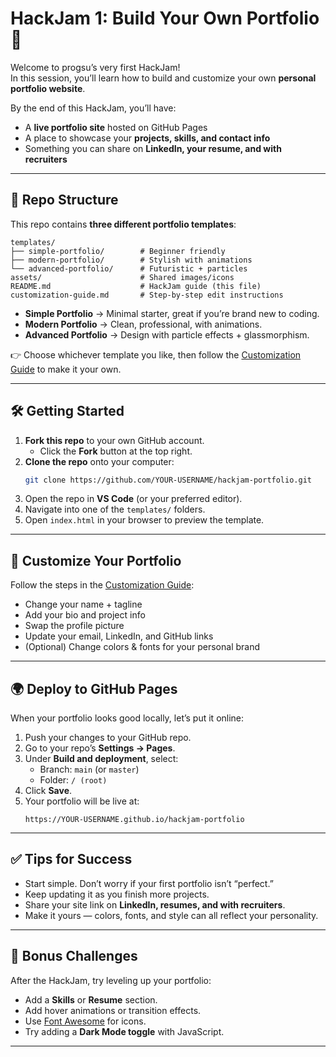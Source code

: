 # HackJam 1: Build Your Own Portfolio 🚀

Welcome to progsu’s very first HackJam!  
In this session, you’ll learn how to build and customize your own **personal portfolio website**.  

By the end of this HackJam, you’ll have:
- A **live portfolio site** hosted on GitHub Pages  
- A place to showcase your **projects, skills, and contact info**  
- Something you can share on **LinkedIn, your resume, and with recruiters**  

---

## 📂 Repo Structure
This repo contains **three different portfolio templates**:

```
templates/
├── simple-portfolio/        # Beginner friendly
├── modern-portfolio/        # Stylish with animations
└── advanced-portfolio/      # Futuristic + particles
assets/                      # Shared images/icons
README.md                    # HackJam guide (this file)
customization-guide.md       # Step-by-step edit instructions
```

- **Simple Portfolio** → Minimal starter, great if you’re brand new to coding.  
- **Modern Portfolio** → Clean, professional, with animations.  
- **Advanced Portfolio** → Design with particle effects + glassmorphism.  

👉 Choose whichever template you like, then follow the [Customization Guide](customization-guide.md) to make it your own.  

---

## 🛠️ Getting Started
1. **Fork this repo** to your own GitHub account.  
   - Click the **Fork** button at the top right.  
2. **Clone the repo** onto your computer:  
   ```bash
   git clone https://github.com/YOUR-USERNAME/hackjam-portfolio.git
   ```
3. Open the repo in **VS Code** (or your preferred editor).  
4. Navigate into one of the `templates/` folders.  
5. Open `index.html` in your browser to preview the template.  

---

## 📝 Customize Your Portfolio
Follow the steps in the [Customization Guide](customization-guide.md):  
- Change your name + tagline  
- Add your bio and project info  
- Swap the profile picture  
- Update your email, LinkedIn, and GitHub links  
- (Optional) Change colors & fonts for your personal brand  

---

## 🌍 Deploy to GitHub Pages
When your portfolio looks good locally, let’s put it online:

1. Push your changes to your GitHub repo.  
2. Go to your repo’s **Settings → Pages**.  
3. Under **Build and deployment**, select:  
   - Branch: `main` (or `master`)  
   - Folder: `/ (root)`  
4. Click **Save**.  
5. Your portfolio will be live at:  
   ```
   https://YOUR-USERNAME.github.io/hackjam-portfolio
   ```

---

## ✅ Tips for Success
- Start simple. Don’t worry if your first portfolio isn’t “perfect.”  
- Keep updating it as you finish more projects.  
- Share your site link on **LinkedIn, resumes, and with recruiters**.  
- Make it yours — colors, fonts, and style can all reflect your personality.  

---

## 🎉 Bonus Challenges
After the HackJam, try leveling up your portfolio:
- Add a **Skills** or **Resume** section.  
- Add hover animations or transition effects.  
- Use [Font Awesome](https://fontawesome.com/) for icons.  
- Try adding a **Dark Mode toggle** with JavaScript.  

---  
